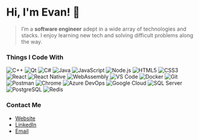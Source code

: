 # Hi, I'm Evan! 👋
>I’m a <strong>software engineer</strong> adept in a wide array of technologies and stacks.
>I enjoy learning new tech and solving difficult problems along the way.
>
### Things I Code With
<p>
  <img alt="C++" src="https://img.shields.io/badge/C++-00599C?style=flat-square&logo=cplusplus&logoColor=white" />
  <img alt="Qt" src="https://img.shields.io/badge/Qt-41CD52?style=flat-square&logo=qt&logoColor=white" />
  <img alt="C#" src="https://img.shields.io/badge/C%23-239120?style=flat-square&logo=csharp&logoColor=white" />
  <img alt="Java" src="https://img.shields.io/badge/Java-007396?style=flat-square&logo=openjdk&logoColor=white" />
  <img alt="JavaScript" src="https://img.shields.io/badge/JavaScript-F7DF1E?style=flat-square&logo=javascript&logoColor=black" />
  <img alt="Node.js" src="https://img.shields.io/badge/Node.js-339933?style=flat-square&logo=node.js&logoColor=white" />
  <img alt="HTML5" src="https://img.shields.io/badge/HTML5-E34F26?style=flat-square&logo=html5&logoColor=white" />
  <img alt="CSS3" src="https://img.shields.io/badge/CSS3-1572B6?style=flat-square&logo=css3&logoColor=white" />
  <img alt="React" src="https://img.shields.io/badge/React-61DAFB?style=flat-square&logo=react&logoColor=black" />
  <img alt="React Native" src="https://img.shields.io/badge/React%20Native-61DAFB?style=flat-square&logo=react&logoColor=black" />
  <img alt="WebAssembly" src="https://img.shields.io/badge/WebAssembly-654FF0?style=flat-square&logo=webassembly&logoColor=white" />

  <img alt="VS Code" src="https://img.shields.io/badge/VS%20Code-007ACC?style=flat-square&logo=visualstudiocode&logoColor=white" />
  <img alt="Docker" src="https://img.shields.io/badge/Docker-2496ED?style=flat-square&logo=docker&logoColor=white" />
  <img alt="Git" src="https://img.shields.io/badge/Git-F05032?style=flat-square&logo=git&logoColor=white" />
  <img alt="Postman" src="https://img.shields.io/badge/Postman-FF6C37?style=flat-square&logo=postman&logoColor=white" />
  <img alt="Chrome" src="https://img.shields.io/badge/Chrome-4285F4?style=flat-square&logo=googlechrome&logoColor=white" />
  <img alt="Azure DevOps" src="https://img.shields.io/badge/Azure%20DevOps-0078D7?style=flat-square&logo=azuredevops&logoColor=white" />
  <img alt="Google Cloud" src="https://img.shields.io/badge/Google%20Cloud-4285F4?style=flat-square&logo=googlecloud&logoColor=white" />

  <img alt="SQL Server" src="https://img.shields.io/badge/SQL%20Server-CC2927?style=flat-square&logo=microsoftsqlserver&logoColor=white" />
  <img alt="PostgreSQL" src="https://img.shields.io/badge/PostgreSQL-4169E1?style=flat-square&logo=postgresql&logoColor=white" />
  <img alt="Redis" src="https://img.shields.io/badge/Redis-DC382D?style=flat-square&logo=redis&logoColor=white" />
</p>



### Contact Me
- [Website](https://evancolewright.github.io)
- [LinkedIn](https://www.linkedin.com/in/evan-wright-6b6130194)
- [Email](mailto:evanwright35@gmail.com)
